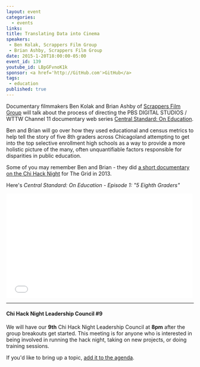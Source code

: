 ```yaml
---
layout: event
categories: 
  - events
links:
title: Translating Data into Cinema
speakers:
 - Ben Kolak, Scrappers Film Group
 - Brian Ashby, Scrappers Film Group
date: 2015-1-20T18:00:00-05:00
event_id: 139
youtube_id: LBpGFvnoK1k
sponsor: <a href='http://GitHub.com'>GitHub</a>
tags: 
 - education
published: true
---
```


Documentary filmmakers Ben Kolak and Brian Ashby of [Scrappers Film Group](http://www.scrappersfilmgroup.com/) will talk about the process of directing the PBS DIGITAL STUDIOS / WTTW Channel 11 documentary web series [Central Standard: On Education](https://www.youtube.com/user/centralstandardwttw).

Ben and Brian will go over how they used educational and census metrics to help tell the story of five 8th graders across Chicagoland attempting to get into the top selective enrollment high schools as a way to provide a more holistic picture of the many, often unquantifiable factors responsible for disparities in public education.

Some of you may remember Ben and Brian - they did [a short documentary on the Chi Hack Night](http://vimeo.com/89886841) for The Grid in 2013.

Here's *Central Standard: On Education - Episode 1: "5 Eighth Graders"*

<iframe width="500" height="280" src="//www.youtube.com/embed/qfIA-s73kCM" frameborder="0" allowfullscreen></iframe>

---

#### Chi Hack Night Leadership Council #9

We will have our **9th** Chi Hack Night Leadership Council at **8pm** after the group breakouts get started. This meeting is for anyone who is interested in being involved in running the hack night, taking on new projects, or doing training sessions. 

If you'd like to bring up a topic, [add it to the agenda](https://docs.google.com/document/d/1FMsUu3iPppBpeCbLBPdzaP7xXDx7UljhIY8hyFnz8Eg/edit#).